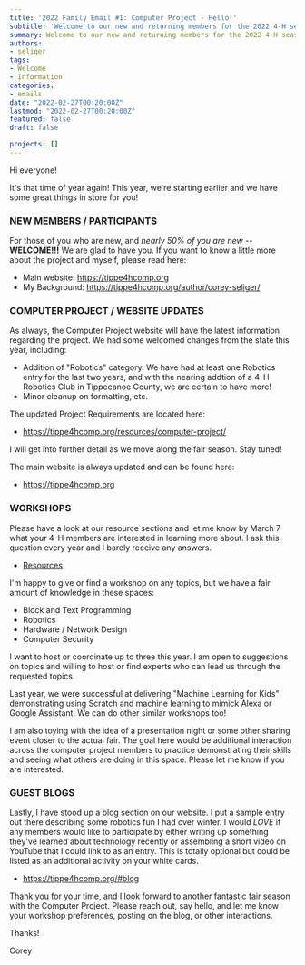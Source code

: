 ```yaml
---
title: '2022 Family Email #1: Computer Project - Hello!'
subtitle: 'Welcome to our new and returning members for the 2022 4-H season!'
summary: Welcome to our new and returning members for the 2022 4-H season!
authors:
- seliger
tags:
- Welcome
- Information
categories:
- emails
date: "2022-02-27T00:20:00Z"
lastmod: "2022-02-27T00:20:00Z"
featured: false
draft: false

projects: []
---
```


Hi everyone!

It's that time of year again! This year, we're starting earlier and we have some great things in store for you! 

### NEW MEMBERS / PARTICIPANTS

For those of you who are new, and _nearly 50% of you are new_ -- **WELCOME!!!** We are glad to have you. If you want to know a little more about the project and myself, please read here:

* Main website: https://tippe4hcomp.org
* My Background: https://tippe4hcomp.org/author/corey-seliger/

### COMPUTER PROJECT / WEBSITE UPDATES

As always, the Computer Project website will have the latest information regarding the project. We had some welcomed changes from the state this year, including:

* Addition of "Robotics" category. We have had at least one Robotics entry for the last two years, and with the nearing addtion of a 4-H Robotics Club in Tippecanoe County, we are certain to have more!
* Minor cleanup on formatting, etc. 

The updated Project Requirements are located here:

* https://tippe4hcomp.org/resources/computer-project/

I will get into further detail as we move along the fair season. Stay tuned!

The main website is always updated and can be found here:

* https://tippe4hcomp.org

### WORKSHOPS

Please have a look at our resource sections and let me know by March 7 what your 4-H members are interested in learning more about. I ask this question every year and I barely receive any answers. 

* [Resources](https://tippe4hcomp.org/resources/)

I'm happy to give or find a workshop on any topics, but we have a fair amount of knowledge in these spaces:

* Block and Text Programming
* Robotics
* Hardware / Network Design
* Computer Security


I want to host or coordinate up to three this year. I am open to suggestions on topics and willing to host or find experts who can lead us through the requested topics. 

Last year, we were successful at delivering "Machine Learning for Kids" demonstrating using Scratch and machine learning to mimick Alexa or Google Assistant. We can do other similar workshops too!

I am also toying with the idea of a presentation night or some other sharing event closer to the actual fair. The goal here would be additional interaction across the computer project members to practice demonstrating their skills and seeing what others are doing in this space. Please let me know if you are interested.


### GUEST BLOGS

Lastly, I have stood up a blog section on our website. I put a sample entry out there describing some robotics fun I had over winter. I would *LOVE* if any members would like to participate by either writing up something they've learned about technology recently or assembling a short video on YouTube that I could link to as an entry. This is totally optional but could be listed as an additional activity on your white cards. 

* https://tippe4hcomp.org/#blog

Thank you for your time, and I look forward to another fantastic fair season with the Computer Project. Please reach out, say hello, and let me know your workshop preferences, posting on the blog, or other interactions.

Thanks!

Corey
